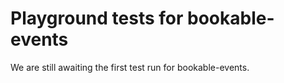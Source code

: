 # Playground tests for bookable-events
We are still awaiting the first test run for bookable-events.
